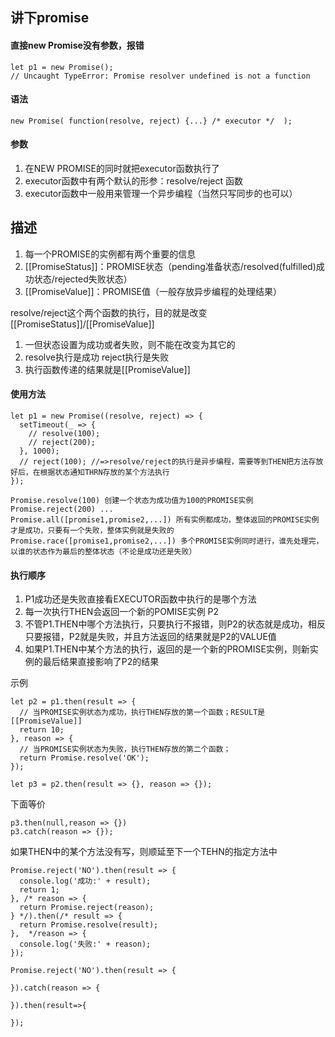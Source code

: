 ## 讲下promise

#### 直接new Promise没有参数，报错

    let p1 = new Promise();
    // Uncaught TypeError: Promise resolver undefined is not a function

#### 语法

    new Promise( function(resolve, reject) {...} /* executor */  );

#### 参数

1. 在NEW PROMISE的同时就把executor函数执行了
2. executor函数中有两个默认的形参：resolve/reject 函数
3. executor函数中一般用来管理一个异步编程（当然只写同步的也可以）

## 描述

1. 每一个PROMISE的实例都有两个重要的信息
2. [[PromiseStatus]]：PROMISE状态（pending准备状态/resolved(fulfilled)成功状态/rejected失败状态）
3. [[PromiseValue]]：PROMISE值（一般存放异步编程的处理结果）

resolve/reject这个两个函数的执行，目的就是改变[[PromiseStatus]]/[[PromiseValue]]

1. 一但状态设置为成功或者失败，则不能在改变为其它的
2. resolve执行是成功   reject执行是失败
4. 执行函数传递的结果就是[[PromiseValue]]

#### 使用方法

    let p1 = new Promise((resolve, reject) => {
      setTimeout(_ => {
        // resolve(100);
        // reject(200);
      }, 1000);
      // reject(100); //=>resolve/reject的执行是异步编程，需要等到THEN把方法存放好后，在根据状态通知THRN存放的某个方法执行
    });

    Promise.resolve(100) 创建一个状态为成功值为100的PROMISE实例
    Promise.reject(200) ...
    Promise.all([promise1,promise2,...]) 所有实例都成功，整体返回的PROMISE实例才是成功，只要有一个失败，整体实例就是失败的
    Promise.race([promise1,promise2,...]) 多个PROMISE实例同时进行，谁先处理完，以谁的状态作为最后的整体状态（不论是成功还是失败）

#### 执行顺序
1. P1成功还是失败直接看EXECUTOR函数中执行的是哪个方法
2. 每一次执行THEN会返回一个新的POMISE实例  P2
3. 不管P1.THEN中哪个方法执行，只要执行不报错，则P2的状态就是成功，相反只要报错，P2就是失败，并且方法返回的结果就是P2的VALUE值
4. 如果P1.THEN中某个方法的执行，返回的是一个新的PROMISE实例，则新实例的最后结果直接影响了P2的结果

示例

    let p2 = p1.then(result => {
      // 当PROMISE实例状态为成功，执行THEN存放的第一个函数；RESULT是[[PromiseValue]]
      return 10;
    }, reason => {
      // 当PROMISE实例状态为失败，执行THEN存放的第二个函数；
      return Promise.resolve('OK');
    });

    let p3 = p2.then(result => {}, reason => {});

下面等价

    p3.then(null,reason => {})
    p3.catch(reason => {});

如果THEN中的某个方法没有写，则顺延至下一个TEHN的指定方法中

    Promise.reject('NO').then(result => {
      console.log('成功:' + result);
      return 1;
    }, /* reason => {
      return Promise.reject(reason);
    } */).then(/* result => {
      return Promise.resolve(result);
    },  */reason => {
      console.log('失败:' + reason);
    });

    Promise.reject('NO').then(result => {
      
    }).catch(reason => {

    }).then(result=>{

    });